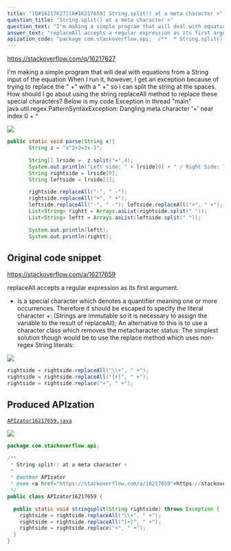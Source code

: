 ```yaml
---
title: "[Q#16217627][A#16217659] String.split() at a meta character +"
question_title: "String.split() at a meta character +"
question_text: "I'm making a simple program that will deal with equations from a String input of the equation When I run it, however, I get an exception because of trying to replace the \" +\" with a \" +\" so i can split the string at the spaces. How should I go about using the string replaceAll method to replace these special characters? Below is my code Exception in thread \"main\" java.util.regex.PatternSyntaxException: Dangling meta character '+' near index 0 + ^"
answer_text: "replaceAll accepts a regular expression as its first argument. + is a special character which denotes a quantifier meaning one or more occurrences. Therefore it should be escaped to specify the literal character +: (Strings are immutable so it is necessary to assign the variable to the result of replaceAll); An alternative to this is to use a character class which removes the metacharacter status: The simplest solution though would be to use the replace method which uses non-regex String literals:"
apization_code: "package com.stackoverflow.api;  /**  * String.split() at a meta character +  *  * @author APIzator  * @see <a href=\"https://stackoverflow.com/a/16217659\">https://stackoverflow.com/a/16217659</a>  */ public class APIzator16217659 {    public static void stringsplit(String rightside) throws Exception {     rightside = rightside.replaceAll(\"\\\\+\", \" +\");     rightside = rightside.replaceAll(\"[+]\", \" +\");     rightside = rightside.replace(\"+\", \" +\");   } }"
---
```


https://stackoverflow.com/q/16217627

I&#x27;m making a simple program that will deal with equations from a String input of the equation
When I run it, however, I get an exception because of trying to replace the &quot; +&quot; with a &quot; +&quot; so i can split the string at the spaces. How should I go about using
the string replaceAll method to replace these special characters? Below is my code
Exception in thread &quot;main&quot; java.util.regex.PatternSyntaxException: Dangling meta character &#x27;+&#x27; near index 0
+
^


<div class="code-logo"><img src="/stackoverflow.png" /></div>

```java
public static void parse(String x){
       String z = "x^2+2=2x-1";

       String[] lrside =  z.split("=",4);
       System.out.println("Left side: " + lrside[0] + " / Right Side: " + lrside[1]);
       String rightside = lrside[0];
       String leftside = lrside[1];

       rightside.replaceAll("-", " -");
       rightside.replaceAll("+", " +");
       leftside.replaceAll("-", " -"); leftside.replaceAll("+", " +");
       List<String> rightt = Arrays.asList(rightside.split(" "));
       List<String> leftt = Arrays.asList(leftside.split(" "));

       System.out.println(leftt);
       System.out.println(rightt);
```


## Original code snippet

https://stackoverflow.com/a/16217659

replaceAll accepts a regular expression as its first argument.
+ is a special character which denotes a quantifier meaning one or more occurrences. Therefore it should be escaped to specify the literal character +:
(Strings are immutable so it is necessary to assign the variable to the result of replaceAll);
An alternative to this is to use a character class which removes the metacharacter status:
The simplest solution though would be to use the replace method which uses non-regex String literals:

<div class="code-logo"><img src="/stackoverflow.png" /></div>

```java
rightside = rightside.replaceAll("\\+", " +");
rightside = rightside.replaceAll("[+]", " +");
rightside = rightside.replace("+", " +");
```

## Produced APIzation

[`APIzator16217659.java`](https://github.com/pasqualesalza/apization/raw/main/data/search/APIzator16217659.java)

<div class="code-logo"><img src="/apizator.png" /></div>

```java
package com.stackoverflow.api;

/**
 * String.split() at a meta character +
 *
 * @author APIzator
 * @see <a href="https://stackoverflow.com/a/16217659">https://stackoverflow.com/a/16217659</a>
 */
public class APIzator16217659 {

  public static void stringsplit(String rightside) throws Exception {
    rightside = rightside.replaceAll("\\+", " +");
    rightside = rightside.replaceAll("[+]", " +");
    rightside = rightside.replace("+", " +");
  }
}

```